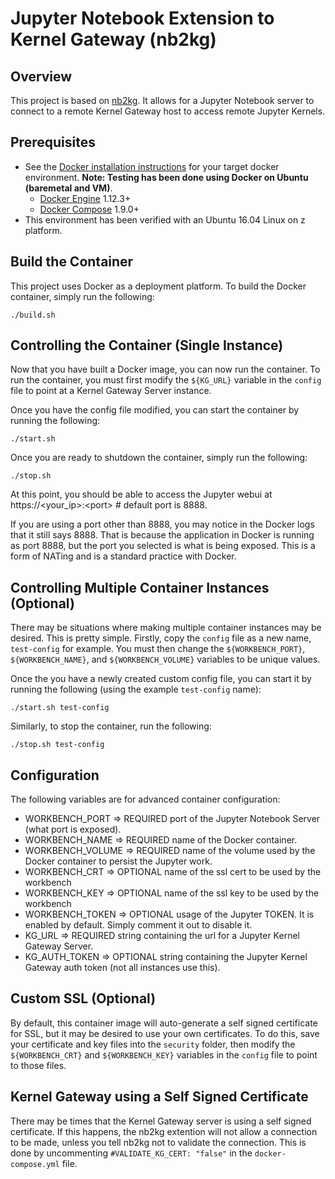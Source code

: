 # Jupyter Notebook Extension to Kernel Gateway (nb2kg)

<!-- (c) Copyright IBM Corp. 2017.  All Rights Reserved.
     Distributed under the terms of the Modified BSD License. -->

## Overview

This project is based on [nb2kg](https://github.com/jupyter/kernel_gateway_demos/tree/master/nb2kg).  It allows for a Jupyter Notebook server to connect to a remote Kernel Gateway host to access remote Jupyter Kernels.


## Prerequisites

* See the [Docker installation instructions](https://docs.docker.com/engine/installation/) for your target docker environment. **Note: Testing has been done using Docker on Ubuntu (baremetal and VM)**.
    * [Docker Engine](https://docs.docker.com/engine/) 1.12.3+
    * [Docker Compose](https://docs.docker.com/compose/) 1.9.0+
* This environment has been verified with an Ubuntu 16.04 Linux on z platform.

## Build the Container

This project uses Docker as a deployment platform.  To build the Docker container, simply run the following:

```
./build.sh
```

## Controlling the Container (Single Instance)

Now that you have built a Docker image, you can now run the container.  To run the container, you must first modify the ```${KG_URL}``` variable in the ```config``` file to point at a Kernel Gateway Server instance.

Once you have the config file modified, you can start the container by running the following:

```
./start.sh
```

Once you are ready to shutdown the container, simply run the following:

```
./stop.sh
```

At this point, you should be able to access the Jupyter webui at https://\<your_ip>:\<port> # default port is 8888.

If you are using a port other than 8888, you may notice in the Docker logs that it still says 8888.  That is because the application in Docker is running as port 8888, but the port you selected is what is being exposed.  This is a form of NATing and is a standard practice with Docker.

## Controlling Multiple Container Instances (Optional)

There may be situations where making multiple container instances may be desired.  This is pretty simple.  Firstly, copy the ```config``` file as a new name, ```test-config``` for example.  You must then change the ```${WORKBENCH_PORT}```, ```${WORKBENCH_NAME}```, and ```${WORKBENCH_VOLUME}``` variables to be unique values.

Once the you have a newly created custom config file, you can start it by running the following (using the example ```test-config``` name):

```
./start.sh test-config
```

Similarly, to stop the container, run the following:

```
./stop.sh test-config
```

## Configuration
The following variables are for advanced container configuration:

* WORKBENCH_PORT => REQUIRED port of the Jupyter Notebook Server (what port is exposed).
* WORKBENCH_NAME => REQUIRED name of the Docker container.
* WORKBENCH_VOLUME => REQUIRED name of the volume used by the Docker container to persist the Jupyter work. 
* WORKBENCH_CRT => OPTIONAL name of the ssl cert to be used by the workbench
* WORKBENCH_KEY => OPTIONAL name of the ssl key to be used by the workbench
* WORKBENCH_TOKEN => OPTIONAL usage of the Jupyter TOKEN.  It is enabled by default.  Simply comment it out to disable it.
* KG_URL => REQUIRED string containing the url for a Jupyter Kernel Gateway Server.
* KG_AUTH_TOKEN => OPTIONAL string containing the Jupyter Kernel Gateway auth token (not all instances use this).

## Custom SSL (Optional)

By default, this container image will auto-generate a self signed certificate for SSL, but it may be desired to use your own certificates.  To do this, save your certificate and key files into the ```security``` folder, then modify the ```${WORKBENCH_CRT}``` and ```${WORKBENCH_KEY}``` variables in the ```config``` file to point to those files.

## Kernel Gateway using a Self Signed Certificate

There may be times that the Kernel Gateway server is using a self signed certificate.  If this happens, the nb2kg extention will not allow a connection to be made, unless you tell nb2kg not to validate the connection.  This is done by uncommenting ```#VALIDATE_KG_CERT: "false"``` in the ```docker-compose.yml``` file.
